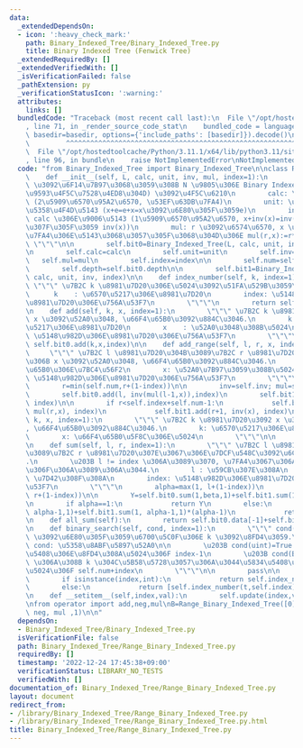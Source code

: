 ```yaml
---
data:
  _extendedDependsOn:
  - icon: ':heavy_check_mark:'
    path: Binary_Indexed_Tree/Binary_Indexed_Tree.py
    title: Binary Indexed Tree (Fenwick Tree)
  _extendedRequiredBy: []
  _extendedVerifiedWith: []
  _isVerificationFailed: false
  _pathExtension: py
  _verificationStatusIcon: ':warning:'
  attributes:
    links: []
  bundledCode: "Traceback (most recent call last):\n  File \"/opt/hostedtoolcache/Python/3.11.1/x64/lib/python3.11/site-packages/onlinejudge_verify/documentation/build.py\"\
    , line 71, in _render_source_code_stat\n    bundled_code = language.bundle(stat.path,\
    \ basedir=basedir, options={'include_paths': [basedir]}).decode()\n          \
    \         ^^^^^^^^^^^^^^^^^^^^^^^^^^^^^^^^^^^^^^^^^^^^^^^^^^^^^^^^^^^^^^^^^^^^^^^^^^^^^^^^^\n\
    \  File \"/opt/hostedtoolcache/Python/3.11.1/x64/lib/python3.11/site-packages/onlinejudge_verify/languages/python.py\"\
    , line 96, in bundle\n    raise NotImplementedError\nNotImplementedError\n"
  code: "from Binary_Indexed_Tree import Binary_Indexed_Tree\n\nclass Range_Binary_Indexed_Tree():\n\
    \    def __init__(self, L, calc, unit, inv, mul, index=1):\n        \"\"\" calc\
    \ \u3092\u6F14\u7B97\u3068\u3059\u308B N \u9805\u306E Binary Indexed Tree (\u533A\
    \u9593\u4F5C\u7528\u4ED8\u304D) \u3092\u4F5C\u6210\n        calc: \u6F14\u7B97\
    \ (2\u5909\u6570\u95A2\u6570, \u53EF\u63DB\u7FA4)\n        unit: \u7FA4 calc \u306E\
    \u5358\u4F4D\u5143 (x+e=e+x=x\u3092\u6E80\u305F\u3059e)\n        inv : \u7FA4\
    \ calc \u306E\u9006\u5143 (1\u5909\u6570\u95A2\u6570, x+inv(x)=inv(x)+x=e \u3092\
    \u307F\u305F\u3059 inv(x))\n        mul: r \u3092\u6574\u6570, x \u3092\u53EF\u63DB\
    \u7FA4\u306E\u5143\u3068\u3057\u305F\u3068\u304D\u306E mul(r,x):=r*x\n       \
    \ \"\"\"\n\n        self.bit0=Binary_Indexed_Tree(L, calc, unit, inv, index)\n\
    \n        self.calc=calc\n        self.unit=unit\n        self.inv=inv\n     \
    \   self.mul=mul\n        self.index=index\n\n        self.num=self.bit0.num\n\
    \        self.depth=self.bit0.depth\n\n        self.bit1=Binary_Indexed_Tree([unit]*self.num,\
    \ calc, unit, inv, index)\n\n    def index_number(self, k, index=1):\n       \
    \ \"\"\" \u7B2C k \u8981\u7D20\u306E\u5024\u3092\u51FA\u529B\u3059\u308B.\n  \
    \      k    : \u6570\u5217\u306E\u8981\u7D20\n        index: \u5148\u982D\u306E\
    \u8981\u7D20\u306E\u756A\u53F7\n        \"\"\"\n        return self.sum(k,k,index)\n\
    \n    def add(self, k, x, index=1):\n        \"\"\" \u7B2C k \u8981\u7D20\u306B\
    \ x \u3092\u52A0\u3048, \u66F4\u65B0\u3092\u884C\u3046.\n        k    : \u6570\
    \u5217\u306E\u8981\u7D20\n        x    : \u52A0\u3048\u308B\u5024\n        index:\
    \ \u5148\u982D\u306E\u8981\u7D20\u306E\u756A\u53F7\n        \"\"\"\n\n       \
    \ self.bit0.add(k,x,index)\n\n    def add_range(self, l, r, x, index=1):\n   \
    \     \"\"\" \u7B2C l \u8981\u7D20\u304B\u3089\u7B2C r \u8981\u7D20\u5168\u3066\
    \u306B x \u3092\u52A0\u3048, \u66F4\u65B0\u3092\u884C\u3046.\n        l,r: \u66F4\
    \u65B0\u306E\u7BC4\u56F2\n        x: \u52A0\u7B97\u3059\u308B\u5024\n        index:\
    \ \u5148\u982D\u306E\u8981\u7D20\u306E\u756A\u53F7\n        \"\"\"\n        l=max(1,l+(1-index))\n\
    \        r=min(self.num,r+(1-index))\n\n        inv=self.inv; mul=self.mul\n\n\
    \        self.bit0.add(l, inv(mul(l-1,x)),index)\n        self.bit1.add(l, x,\
    \ index)\n\n        if r<self.index+self.num-1:\n            self.bit0.add(r+1,\
    \ mul(r,x), index)\n            self.bit1.add(r+1, inv(x), index)\n\n    def update(self,\
    \ k, x, index=1):\n        \"\"\" \u7B2C k \u8981\u7D20\u3092 x \u306B\u5909\u3048\
    , \u66F4\u65B0\u3092\u884C\u3046.\n        k: \u6570\u5217\u306E\u8981\u7D20\n\
    \        x: \u66F4\u65B0\u5F8C\u306E\u5024\n        \"\"\"\n\n        self.bit0.update(k,x,index)\n\
    \n    def sum(self, l, r, index=1):\n        \"\"\" \u7B2C l \u8981\u7D20\u304B\
    \u3089\u7B2C r \u8981\u7D20\u307E\u3067\u306E\u7DCF\u548C\u3092\u6C42\u3081\u308B\
    .\n        \u203B l != index \u306A\u3089\u3070, \u7FA4\u3067\u306A\u304F\u3066\
    \u306F\u306A\u3089\u306A\u3044.\n        l : \u59CB\u307E\u308A\n        r   :\
    \ \u7D42\u308F\u308A\n        index: \u5148\u982D\u306E\u8981\u7D20\u306E\u756A\
    \u53F7\n        \"\"\"\n        alpha=max(1, l+(1-index))\n        beta=min(self.num,\
    \ r+(1-index))\n\n        Y=self.bit0.sum(1,beta,1)+self.bit1.sum(1,beta,1)*beta\n\
    \n        if alpha==1:\n            return Y\n        else:\n            X=self.bit0.sum(1,\
    \ alpha-1,1)+self.bit1.sum(1, alpha-1,1)*(alpha-1)\n            return self.calc(self.inv(X),Y)\n\
    \n    def all_sum(self):\n        return self.bit0.data[-1]+self.bit1.data[-1]*self.num\n\
    \n    def binary_search(self, cond, index=1):\n        \"\"\" cond(B[1]+...+B[k])\
    \ \u3092\u6E80\u305F\u3059\u6700\u5C0F\u306E k \u3092\u8FD4\u3059.\n\n       \
    \ cond: \u5358\u8ABF\u5897\u52A0\n\n        \u203B cond(uint)=True \u306E\u5834\
    \u5408\u306E\u8FD4\u308A\u5024\u306F index-1\n        \u203B cond(B[1]+...+B[k])\
    \ \u306A\u308B k \u304C\u5B58\u5728\u3057\u306A\u3044\u5834\u5408\u306E\u8FD4\u308A\
    \u5024\u306F self.num+index\n        \"\"\"\n\n        pass\n\n    def __getitem__(self,index):\n\
    \        if isinstance(index,int):\n            return self.index_number(index,self.index)\n\
    \        else:\n            return [self.index_number(t,self.index) for t in index]\n\
    \n    def __setitem__(self,index,val):\n        self.update(index,val,self.index)\n\
    \nfrom operator import add,neg,mul\nB=Range_Binary_Indexed_Tree([0]*10, add, 0,\
    \ neg, mul ,1)\n\n"
  dependsOn:
  - Binary_Indexed_Tree/Binary_Indexed_Tree.py
  isVerificationFile: false
  path: Binary_Indexed_Tree/Range_Binary_Indexed_Tree.py
  requiredBy: []
  timestamp: '2022-12-24 17:45:38+09:00'
  verificationStatus: LIBRARY_NO_TESTS
  verifiedWith: []
documentation_of: Binary_Indexed_Tree/Range_Binary_Indexed_Tree.py
layout: document
redirect_from:
- /library/Binary_Indexed_Tree/Range_Binary_Indexed_Tree.py
- /library/Binary_Indexed_Tree/Range_Binary_Indexed_Tree.py.html
title: Binary_Indexed_Tree/Range_Binary_Indexed_Tree.py
---
```


